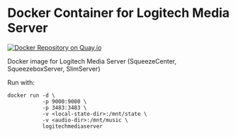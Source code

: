 # Docker Container for Logitech Media Server

[![Docker Repository on Quay.io](https://quay.io/repository/jinglemansweep/logitechmediaserver/status "Docker Repository on Quay.io")](https://quay.io/repository/jinglemansweep/logitechmediaserver)

Docker image for Logitech Media Server (SqueezeCenter, SqueezeboxServer, SlimServer)

Run with:

```
docker run -d \
           -p 9000:9000 \
           -p 3483:3483 \
           -v <local-state-dir>:/mnt/state \
           -v <audio-dir>:/mnt/music \
           logitechmediaserver
```


